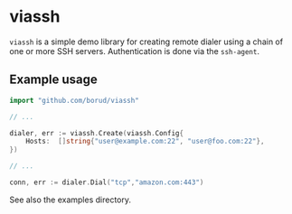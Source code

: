 # viassh

`viassh` is a simple demo library for creating remote dialer using a chain of one or more SSH servers.  Authentication is done via the `ssh-agent`.

## Example usage

```go
import "github.com/borud/viassh"

// ...

dialer, err := viassh.Create(viassh.Config{
    Hosts:  []string{"user@example.com:22", "user@foo.com:22"},
})

// ...

conn, err := dialer.Dial("tcp","amazon.com:443")
```

See also the examples directory.
